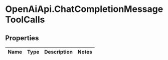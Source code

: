 # OpenAiApi.ChatCompletionMessageToolCalls

## Properties
Name | Type | Description | Notes
------------ | ------------- | ------------- | -------------
